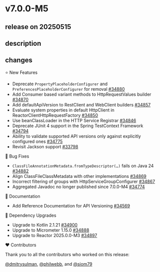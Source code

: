 # v7.0.0-M5

## release on 20250515
## description
## changes
⭐ New Features

* Deprecate <code>PropertyPlaceholderConfigurer</code> and <code>PreferencesPlaceholderConfigurer</code> for removal <a href="https://github.com/spring-projects/spring-framework/issues/34880" data-hovercard-type="issue" data-hovercard-url="/spring-projects/spring-framework/issues/34880/hovercard">#34880</a>
* Add Consumer based variant methods to HttpRequestValues builder <a href="https://github.com/spring-projects/spring-framework/issues/34870" data-hovercard-type="issue" data-hovercard-url="/spring-projects/spring-framework/issues/34870/hovercard">#34870</a>
* Add defaultApiVersion to RestClient and WebClient builders <a href="https://github.com/spring-projects/spring-framework/issues/34857" data-hovercard-type="issue" data-hovercard-url="/spring-projects/spring-framework/issues/34857/hovercard">#34857</a>
* Evaluate system properties in default HttpClient in ReactorClientHttpRequestFactory <a href="https://github.com/spring-projects/spring-framework/pull/34850" data-hovercard-type="pull_request" data-hovercard-url="/spring-projects/spring-framework/pull/34850/hovercard">#34850</a>
* Use beanClassLoader in the HTTP Service Registrar <a href="https://github.com/spring-projects/spring-framework/issues/34846" data-hovercard-type="issue" data-hovercard-url="/spring-projects/spring-framework/issues/34846/hovercard">#34846</a>
* Deprecate JUnit 4 support in the Spring TestContext Framework <a href="https://github.com/spring-projects/spring-framework/issues/34794" data-hovercard-type="issue" data-hovercard-url="/spring-projects/spring-framework/issues/34794/hovercard">#34794</a>
* Ability to validate supported API versions only against explicitly configured ones <a href="https://github.com/spring-projects/spring-framework/issues/34775" data-hovercard-type="issue" data-hovercard-url="/spring-projects/spring-framework/issues/34775/hovercard">#34775</a>
* Revisit Jackson support <a href="https://github.com/spring-projects/spring-framework/issues/33798" data-hovercard-type="issue" data-hovercard-url="/spring-projects/spring-framework/issues/33798/hovercard">#33798</a>

🐞 Bug Fixes

* <code>ClassFileAnnotationMetadata.fromTypeDescriptor(…)</code> fails on Java 24 <a href="https://github.com/spring-projects/spring-framework/issues/34882" data-hovercard-type="issue" data-hovercard-url="/spring-projects/spring-framework/issues/34882/hovercard">#34882</a>
* Align ClassFileClassMetadata with other implementations <a href="https://github.com/spring-projects/spring-framework/pull/34869" data-hovercard-type="pull_request" data-hovercard-url="/spring-projects/spring-framework/pull/34869/hovercard">#34869</a>
* Incorrect filtering of groups with HttpServiceGroupConfigurer <a href="https://github.com/spring-projects/spring-framework/issues/34867" data-hovercard-type="issue" data-hovercard-url="/spring-projects/spring-framework/issues/34867/hovercard">#34867</a>
* Aggregated Javadoc no longer published since 7.0.0-M4 <a href="https://github.com/spring-projects/spring-framework/issues/34774" data-hovercard-type="issue" data-hovercard-url="/spring-projects/spring-framework/issues/34774/hovercard">#34774</a>

📔 Documentation

* Add Reference Documentation for API Versioning <a href="https://github.com/spring-projects/spring-framework/issues/34569" data-hovercard-type="issue" data-hovercard-url="/spring-projects/spring-framework/issues/34569/hovercard">#34569</a>

🔨 Dependency Upgrades

* Upgrade to Kotlin 2.1.21 <a href="https://github.com/spring-projects/spring-framework/pull/34900" data-hovercard-type="pull_request" data-hovercard-url="/spring-projects/spring-framework/pull/34900/hovercard">#34900</a>
* Upgrade to Micrometer 1.15.0 <a href="https://github.com/spring-projects/spring-framework/issues/34888" data-hovercard-type="issue" data-hovercard-url="/spring-projects/spring-framework/issues/34888/hovercard">#34888</a>
* Upgrade to Reactor 2025.0.0-M3 <a href="https://github.com/spring-projects/spring-framework/issues/34897" data-hovercard-type="issue" data-hovercard-url="/spring-projects/spring-framework/issues/34897/hovercard">#34897</a>

❤️ Contributors

Thank you to all the contributors who worked on this release:

<a class="user-mention notranslate" data-hovercard-type="user" data-hovercard-url="/users/dmitrysulman/hovercard" data-octo-click="hovercard-link-click" data-octo-dimensions="link_type:self" href="https://github.com/dmitrysulman">@dmitrysulman</a>, <a class="user-mention notranslate" data-hovercard-type="user" data-hovercard-url="/users/philwebb/hovercard" data-octo-click="hovercard-link-click" data-octo-dimensions="link_type:self" href="https://github.com/philwebb">@philwebb</a>, and <a class="user-mention notranslate" data-hovercard-type="user" data-hovercard-url="/users/siom79/hovercard" data-octo-click="hovercard-link-click" data-octo-dimensions="link_type:self" href="https://github.com/siom79">@siom79</a>

